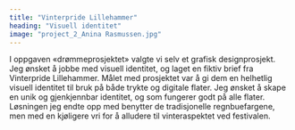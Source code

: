 ```yaml
---
title: "Vinterpride Lillehammer"
heading: "Visuell identitet"
image: "project_2_Anina Rasmussen.jpg"
---
```


I oppgaven «drømmeprosjektet» valgte vi selv et grafisk designprosjekt. Jeg ønsket å jobbe med visuell identitet, og laget en fiktiv brief fra Vinterpride Lillehammer. Målet med prosjektet var å gi dem en helhetlig visuell identitet til bruk på både trykte og digitale flater. Jeg ønsket å skape en unik og gjenkjennbar identitet, og som fungerer godt på alle flater. Løsningen jeg endte opp med benytter de tradisjonelle regnbuefargene, men med en kjøligere vri for å alludere til vinteraspektet ved festivalen.
